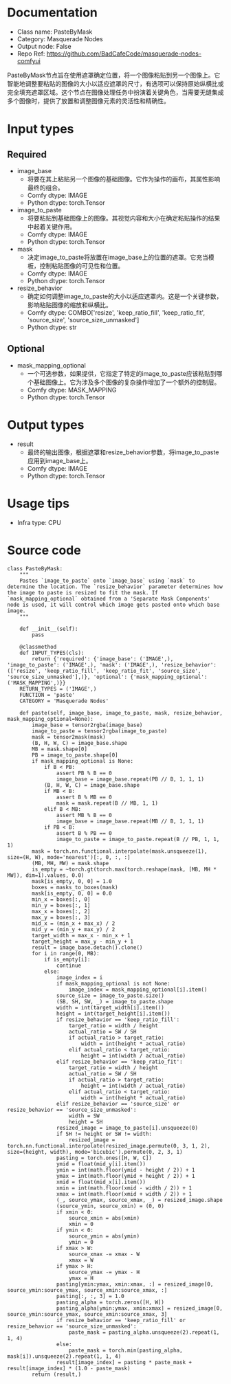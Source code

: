 # Documentation
- Class name: PasteByMask
- Category: Masquerade Nodes
- Output node: False
- Repo Ref: https://github.com/BadCafeCode/masquerade-nodes-comfyui

PasteByMask节点旨在使用遮罩确定位置，将一个图像粘贴到另一个图像上。它智能地调整要粘贴的图像的大小以适应遮罩的尺寸，有选项可以保持原始纵横比或完全填充遮罩区域。这个节点在图像处理任务中扮演着关键角色，当需要无缝集成多个图像时，提供了放置和调整图像元素的灵活性和精确性。

# Input types
## Required
- image_base
    - 将要在其上粘贴另一个图像的基础图像。它作为操作的画布，其属性影响最终的组合。
    - Comfy dtype: IMAGE
    - Python dtype: torch.Tensor
- image_to_paste
    - 将要粘贴到基础图像上的图像。其视觉内容和大小在确定粘贴操作的结果中起着关键作用。
    - Comfy dtype: IMAGE
    - Python dtype: torch.Tensor
- mask
    - 决定image_to_paste将放置在image_base上的位置的遮罩。它充当模板，控制粘贴图像的可见性和位置。
    - Comfy dtype: IMAGE
    - Python dtype: torch.Tensor
- resize_behavior
    - 确定如何调整image_to_paste的大小以适应遮罩内。这是一个关键参数，影响粘贴图像的缩放和纵横比。
    - Comfy dtype: COMBO['resize', 'keep_ratio_fill', 'keep_ratio_fit', 'source_size', 'source_size_unmasked']
    - Python dtype: str
## Optional
- mask_mapping_optional
    - 一个可选参数，如果提供，它指定了特定的image_to_paste应该粘贴到哪个基础图像上。它为涉及多个图像的复杂操作增加了一个额外的控制层。
    - Comfy dtype: MASK_MAPPING
    - Python dtype: torch.Tensor

# Output types
- result
    - 最终的输出图像，根据遮罩和resize_behavior参数，将image_to_paste应用到image_base上。
    - Comfy dtype: IMAGE
    - Python dtype: torch.Tensor

# Usage tips
- Infra type: CPU

# Source code
```
class PasteByMask:
    """
    Pastes `image_to_paste` onto `image_base` using `mask` to determine the location. The `resize_behavior` parameter determines how the image to paste is resized to fit the mask. If `mask_mapping_optional` obtained from a 'Separate Mask Components' node is used, it will control which image gets pasted onto which base image.
    """

    def __init__(self):
        pass

    @classmethod
    def INPUT_TYPES(cls):
        return {'required': {'image_base': ('IMAGE',), 'image_to_paste': ('IMAGE',), 'mask': ('IMAGE',), 'resize_behavior': (['resize', 'keep_ratio_fill', 'keep_ratio_fit', 'source_size', 'source_size_unmasked'],)}, 'optional': {'mask_mapping_optional': ('MASK_MAPPING',)}}
    RETURN_TYPES = ('IMAGE',)
    FUNCTION = 'paste'
    CATEGORY = 'Masquerade Nodes'

    def paste(self, image_base, image_to_paste, mask, resize_behavior, mask_mapping_optional=None):
        image_base = tensor2rgba(image_base)
        image_to_paste = tensor2rgba(image_to_paste)
        mask = tensor2mask(mask)
        (B, H, W, C) = image_base.shape
        MB = mask.shape[0]
        PB = image_to_paste.shape[0]
        if mask_mapping_optional is None:
            if B < PB:
                assert PB % B == 0
                image_base = image_base.repeat(PB // B, 1, 1, 1)
            (B, H, W, C) = image_base.shape
            if MB < B:
                assert B % MB == 0
                mask = mask.repeat(B // MB, 1, 1)
            elif B < MB:
                assert MB % B == 0
                image_base = image_base.repeat(MB // B, 1, 1, 1)
            if PB < B:
                assert B % PB == 0
                image_to_paste = image_to_paste.repeat(B // PB, 1, 1, 1)
        mask = torch.nn.functional.interpolate(mask.unsqueeze(1), size=(H, W), mode='nearest')[:, 0, :, :]
        (MB, MH, MW) = mask.shape
        is_empty = ~torch.gt(torch.max(torch.reshape(mask, [MB, MH * MW]), dim=1).values, 0.0)
        mask[is_empty, 0, 0] = 1.0
        boxes = masks_to_boxes(mask)
        mask[is_empty, 0, 0] = 0.0
        min_x = boxes[:, 0]
        min_y = boxes[:, 1]
        max_x = boxes[:, 2]
        max_y = boxes[:, 3]
        mid_x = (min_x + max_x) / 2
        mid_y = (min_y + max_y) / 2
        target_width = max_x - min_x + 1
        target_height = max_y - min_y + 1
        result = image_base.detach().clone()
        for i in range(0, MB):
            if is_empty[i]:
                continue
            else:
                image_index = i
                if mask_mapping_optional is not None:
                    image_index = mask_mapping_optional[i].item()
                source_size = image_to_paste.size()
                (SB, SH, SW, _) = image_to_paste.shape
                width = int(target_width[i].item())
                height = int(target_height[i].item())
                if resize_behavior == 'keep_ratio_fill':
                    target_ratio = width / height
                    actual_ratio = SW / SH
                    if actual_ratio > target_ratio:
                        width = int(height * actual_ratio)
                    elif actual_ratio < target_ratio:
                        height = int(width / actual_ratio)
                elif resize_behavior == 'keep_ratio_fit':
                    target_ratio = width / height
                    actual_ratio = SW / SH
                    if actual_ratio > target_ratio:
                        height = int(width / actual_ratio)
                    elif actual_ratio < target_ratio:
                        width = int(height * actual_ratio)
                elif resize_behavior == 'source_size' or resize_behavior == 'source_size_unmasked':
                    width = SW
                    height = SH
                resized_image = image_to_paste[i].unsqueeze(0)
                if SH != height or SW != width:
                    resized_image = torch.nn.functional.interpolate(resized_image.permute(0, 3, 1, 2), size=(height, width), mode='bicubic').permute(0, 2, 3, 1)
                pasting = torch.ones([H, W, C])
                ymid = float(mid_y[i].item())
                ymin = int(math.floor(ymid - height / 2)) + 1
                ymax = int(math.floor(ymid + height / 2)) + 1
                xmid = float(mid_x[i].item())
                xmin = int(math.floor(xmid - width / 2)) + 1
                xmax = int(math.floor(xmid + width / 2)) + 1
                (_, source_ymax, source_xmax, _) = resized_image.shape
                (source_ymin, source_xmin) = (0, 0)
                if xmin < 0:
                    source_xmin = abs(xmin)
                    xmin = 0
                if ymin < 0:
                    source_ymin = abs(ymin)
                    ymin = 0
                if xmax > W:
                    source_xmax -= xmax - W
                    xmax = W
                if ymax > H:
                    source_ymax -= ymax - H
                    ymax = H
                pasting[ymin:ymax, xmin:xmax, :] = resized_image[0, source_ymin:source_ymax, source_xmin:source_xmax, :]
                pasting[:, :, 3] = 1.0
                pasting_alpha = torch.zeros([H, W])
                pasting_alpha[ymin:ymax, xmin:xmax] = resized_image[0, source_ymin:source_ymax, source_xmin:source_xmax, 3]
                if resize_behavior == 'keep_ratio_fill' or resize_behavior == 'source_size_unmasked':
                    paste_mask = pasting_alpha.unsqueeze(2).repeat(1, 1, 4)
                else:
                    paste_mask = torch.min(pasting_alpha, mask[i]).unsqueeze(2).repeat(1, 1, 4)
                result[image_index] = pasting * paste_mask + result[image_index] * (1.0 - paste_mask)
        return (result,)
```